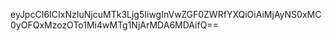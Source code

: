 eyJpcCI6ICIxNzIuNjcuMTk3Ljg5IiwgInVwZGF0ZWRfYXQiOiAiMjAyNS0xMC0yOFQxMzozOTo1Mi4wMTg1NjArMDA6MDAifQ==